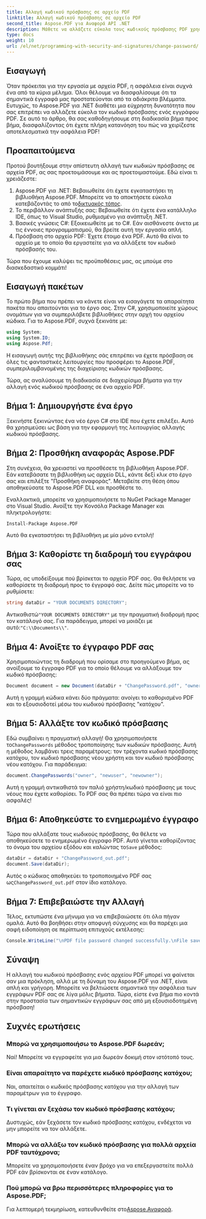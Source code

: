 ```yaml
---
title: Αλλαγή κωδικού πρόσβασης σε αρχείο PDF
linktitle: Αλλαγή κωδικού πρόσβασης σε αρχείο PDF
second_title: Aspose.PDF για Αναφορά API .NET
description: Μάθετε να αλλάζετε εύκολα τους κωδικούς πρόσβασης PDF χρησιμοποιώντας το Aspose.PDF για .NET. Ο βήμα προς βήμα οδηγός μας σας καθοδηγεί στη διαδικασία με ασφάλεια.
type: docs
weight: 10
url: /el/net/programming-with-security-and-signatures/change-password/
---
```

## Εισαγωγή

Όταν πρόκειται για την εργασία με αρχεία PDF, η ασφάλεια είναι συχνά ένα από τα κύρια μέλημα. Όλοι θέλουμε να διασφαλίσουμε ότι τα σημαντικά έγγραφά μας προστατεύονται από τα αδιάκριτα βλέμματα. Ευτυχώς, το Aspose.PDF για .NET διαθέτει μια εύχρηστη δυνατότητα που σας επιτρέπει να αλλάζετε εύκολα τον κωδικό πρόσβασης ενός εγγράφου PDF. Σε αυτό το άρθρο, θα σας καθοδηγήσουμε στη διαδικασία βήμα προς βήμα, διασφαλίζοντας ότι έχετε πλήρη κατανόηση του πώς να χειρίζεστε αποτελεσματικά την ασφάλεια PDF!

## Προαπαιτούμενα

Προτού βουτήξουμε στην απίστευτη αλλαγή των κωδικών πρόσβασης σε αρχεία PDF, ας σας προετοιμάσουμε και ας προετοιμαστούμε. Εδώ είναι τι χρειάζεστε:

1. Aspose.PDF για .NET: Βεβαιωθείτε ότι έχετε εγκαταστήσει τη βιβλιοθήκη Aspose.PDF. Μπορείτε να το αποκτήσετε εύκολα κατεβάζοντάς το από το[δικτυακός τόπος](https://releases.aspose.com/pdf/net/).
2. Το περιβάλλον ανάπτυξής σας: Βεβαιωθείτε ότι έχετε ένα κατάλληλο IDE, όπως το Visual Studio, ρυθμισμένο για ανάπτυξη .NET.
3. Βασικές γνώσεις C#: Εξοικειωθείτε με το C#. Εάν αισθάνεστε άνετα με τις έννοιες προγραμματισμού, θα βρείτε αυτή την εργασία απλή.
4. Πρόσβαση στο αρχείο PDF: Έχετε έτοιμο ένα PDF. Αυτό θα είναι το αρχείο με το οποίο θα εργαστείτε για να αλλάξετε τον κωδικό πρόσβασής του.

Τώρα που έχουμε καλύψει τις προϋποθέσεις μας, ας μπούμε στο διασκεδαστικό κομμάτι!

## Εισαγωγή πακέτων

Το πρώτο βήμα που πρέπει να κάνετε είναι να εισαγάγετε τα απαραίτητα πακέτα που απαιτούνται για το έργο σας. Στην C#, χρησιμοποιείτε χώρους ονομάτων για να συμπεριλάβετε βιβλιοθήκες στην αρχή του αρχείου κώδικα. Για το Aspose.PDF, συχνά ξεκινάτε με:

```csharp
using System;
using System.IO;
using Aspose.Pdf;
```

Η εισαγωγή αυτής της βιβλιοθήκης σάς επιτρέπει να έχετε πρόσβαση σε όλες τις φανταστικές λειτουργίες που προσφέρει το Aspose.PDF, συμπεριλαμβανομένης της διαχείρισης κωδικών πρόσβασης. 

Τώρα, ας αναλύσουμε τη διαδικασία σε διαχειρίσιμα βήματα για την αλλαγή ενός κωδικού πρόσβασης σε ένα αρχείο PDF. 

## Βήμα 1: Δημιουργήστε ένα έργο

Ξεκινήστε ξεκινώντας ένα νέο έργο C# στο IDE που έχετε επιλέξει. Αυτό θα χρησιμεύσει ως βάση για την εφαρμογή της λειτουργίας αλλαγής κωδικού πρόσβασης.

## Βήμα 2: Προσθήκη αναφοράς Aspose.PDF

Στη συνέχεια, θα χρειαστεί να προσθέσετε τη βιβλιοθήκη Aspose.PDF. Εάν κατεβάσατε τη βιβλιοθήκη ως αρχείο DLL, κάντε δεξί κλικ στο έργο σας και επιλέξτε "Προσθήκη αναφοράς". Μεταβείτε στη θέση όπου αποθηκεύσατε το Aspose.PDF DLL και προσθέστε το.

Εναλλακτικά, μπορείτε να χρησιμοποιήσετε το NuGet Package Manager στο Visual Studio. Ανοίξτε την Κονσόλα Package Manager και πληκτρολογήστε:

```
Install-Package Aspose.PDF
```

Αυτό θα εγκαταστήσει τη βιβλιοθήκη με μία μόνο εντολή!

## Βήμα 3: Καθορίστε τη διαδρομή του εγγράφου σας

Τώρα, ας υποδείξουμε πού βρίσκεται το αρχείο PDF σας. Θα θελήσετε να καθορίσετε τη διαδρομή προς το έγγραφό σας. Δείτε πώς μπορείτε να το ρυθμίσετε:

```csharp
string dataDir = "YOUR DOCUMENTS DIRECTORY";
```

 Αντικαθιστώ`"YOUR DOCUMENTS DIRECTORY"` με την πραγματική διαδρομή προς τον κατάλογό σας. Για παράδειγμα, μπορεί να μοιάζει με αυτό:`"C:\\Documents\\"`.

## Βήμα 4: Ανοίξτε το έγγραφο PDF σας

Χρησιμοποιώντας τη διαδρομή που ορίσαμε στο προηγούμενο βήμα, ας ανοίξουμε το έγγραφο PDF για το οποίο θέλουμε να αλλάξουμε τον κωδικό πρόσβασης:

```csharp
Document document = new Document(dataDir + "ChangePassword.pdf", "owner");
```

Αυτή η γραμμή κώδικα κάνει δύο πράγματα: ανοίγει το καθορισμένο PDF και το εξουσιοδοτεί μέσω του κωδικού πρόσβασης "κατόχου".

## Βήμα 5: Αλλάξτε τον κωδικό πρόσβασης

 Εδώ συμβαίνει η πραγματική αλλαγή! Θα χρησιμοποιήσετε το`ChangePasswords` μέθοδος τροποποίησης των κωδικών πρόσβασης. Αυτή η μέθοδος λαμβάνει τρεις παραμέτρους: τον τρέχοντα κωδικό πρόσβασης κατόχου, τον κωδικό πρόσβασης νέου χρήστη και τον κωδικό πρόσβασης νέου κατόχου. Για παράδειγμα:

```csharp
document.ChangePasswords("owner", "newuser", "newowner");
```

Αυτή η γραμμή αντικαθιστά τον παλιό χρήστη/κωδικό πρόσβασης με τους νέους που έχετε καθορίσει. Το PDF σας θα πρέπει τώρα να είναι πιο ασφαλές!

## Βήμα 6: Αποθηκεύστε το ενημερωμένο έγγραφο

 Τώρα που αλλάξατε τους κωδικούς πρόσβασης, θα θέλετε να αποθηκεύσετε το ενημερωμένο έγγραφο PDF. Αυτό γίνεται καθορίζοντας το όνομα του αρχείου εξόδου και καλώντας το`Save` μέθοδος:

```csharp
dataDir = dataDir + "ChangePassword_out.pdf";
document.Save(dataDir);
```

 Αυτός ο κώδικας αποθηκεύει το τροποποιημένο PDF σας ως`ChangePassword_out.pdf` στον ίδιο κατάλογο.

## Βήμα 7: Επιβεβαιώστε την Αλλαγή

Τέλος, εκτυπώστε ένα μήνυμα για να επιβεβαιώσετε ότι όλα πήγαν ομαλά. Αυτό θα βοηθήσει στην αποφυγή σύγχυσης και θα παρέχει μια σαφή ειδοποίηση σε περίπτωση επιτυχούς εκτέλεσης:

```csharp
Console.WriteLine("\nPDF file password changed successfully.\nFile saved at " + dataDir);
```

## Σύναψη

Η αλλαγή του κωδικού πρόσβασης ενός αρχείου PDF μπορεί να φαίνεται σαν μια πρόκληση, αλλά με τη δύναμη του Aspose.PDF για .NET, είναι απλή και γρήγορη. Μπορείτε να βελτιώσετε σημαντικά την ασφάλεια των εγγράφων PDF σας σε λίγα μόλις βήματα. Τώρα, είστε ένα βήμα πιο κοντά στην προστασία των σημαντικών εγγράφων σας από μη εξουσιοδοτημένη πρόσβαση!

## Συχνές ερωτήσεις

### Μπορώ να χρησιμοποιήσω το Aspose.PDF δωρεάν;
Ναί! Μπορείτε να εγγραφείτε για μια δωρεάν δοκιμή στον ιστότοπό τους.

### Είναι απαραίτητο να παρέχετε κωδικό πρόσβασης κατόχου;
Ναι, απαιτείται ο κωδικός πρόσβασης κατόχου για την αλλαγή των παραμέτρων για το έγγραφο.

### Τι γίνεται αν ξεχάσω τον κωδικό πρόσβασης κατόχου;
Δυστυχώς, εάν ξεχάσετε τον κωδικό πρόσβασης κατόχου, ενδέχεται να μην μπορείτε να τον αλλάξετε.

### Μπορώ να αλλάξω τον κωδικό πρόσβασης για πολλά αρχεία PDF ταυτόχρονα;
Μπορείτε να χρησιμοποιήσετε έναν βρόχο για να επεξεργαστείτε πολλά PDF εάν βρίσκονται σε έναν κατάλογο.

### Πού μπορώ να βρω περισσότερες πληροφορίες για το Aspose.PDF;
 Για λεπτομερή τεκμηρίωση, κατευθυνθείτε στο[Aspose.Αναφορά](https://reference.aspose.com/pdf/net/).